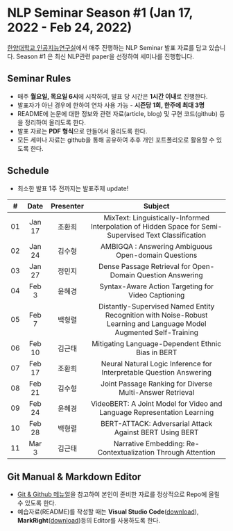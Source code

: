 # NLP Seminar Season #1 (Jan 17, 2022 - Feb 24, 2022)
[한양대학교 인공지능연구실](http://ai.hanyang.ac.kr/)에서 매주 진행하는 NLP Seminar 발표 자료를 담고 있습니다. Season #1 은 최신 NLP관련 paper을 선정하여 세미나를 진행합니다.

## Seminar Rules
* 매주 **월요일, 목요일 6시**에 시작하여, 발표 당 시간은 **1시간 이내**로 진행한다.
* 발표자가 아닌 경우에 한하여 연차 사용 가능 - **시즌당 1회, 한주에 최대 3명**
* README에 논문에 대한 정보와 관련 자료(article, blog) 및 구현 코드(github) 등을 정리하여 올리도록 한다.
* 발표 자료는 **PDF 형식**으로 만들어서 올리도록 한다.
* 모든 세미나 자료는 github을 통해 공유하여 추후 개인 포트폴리오로 활용할 수 있도록 한다.

## Schedule
* 최소한 발표 1주 전까지는 발표주제 update!

| #  | Date         | Presenter | Subject |
|:--:|:---------------:|:-----------:|:-------:|
|01| Jan 17  | 조환희  | MixText: Linguistically-Informed Interpolation of Hidden Space for Semi-Supervised Text Classification |
|02| Jan 24  | 김수형  | AMBIGQA : Answering Ambiguous Open-domain Questions |
|03| Jan 27  | 정민지  | Dense Passage Retrieval for Open-Domain Question Answering |
|04| Feb 3 | 윤혜경  | Syntax-Aware Action Targeting for Video Captioning |
|05| Feb 7  | 백형렬  | Distantly-Supervised Named Entity Recognition with Noise-Robust Learning and Language Model Augmented Self-Training |
|06| Feb 10  | 김근태  | Mitigating Language-Dependent Ethnic Bias in BERT |
|07| Feb 17  | 조환희  | Neural Natural Logic Inference for Interpretable Question Answering |
|08| Feb 21  | 김수형  | Joint Passage Ranking for Diverse Multi-Answer Retrieval |
|09| Feb 24  | 윤혜경  | VideoBERT: A Joint Model for Video and Language Representation Learning |
|10| Feb 28  | 백형렬  | BERT-ATTACK: Adversarial Attack Against BERT Using BERT |
|11| Mar 3  | 김근태  | Narrative Embedding: Re-Contextualization Through Attention |

## Git Manual & Markdown Editor
* [Git & Github 메뉴얼](https://github.com/roomylee/deep-learning-seminar/blob/master/git%20%26%20github.pdf)을 참고하여 본인이 준비한 자료를 정상적으로 Repo에 올릴 수 있도록 한다.
* 예습자료(README)를 작성할 때는 **Visual Studio Code**([download](https://code.visualstudio.com/Download)), **MarkRight**([download](https://github.com/dvcrn/markright/releases/download/0.1.11/MarkRight_Windows64.exe))등의 Editor를 사용하도록 한다.


